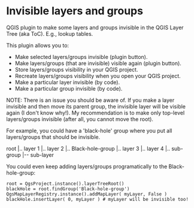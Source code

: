 # Invisible layers and groups
QGIS plugin to make some layers and groups invisible in the QGIS Layer Tree (aka ToC). E.g., lookup tables.

This plugin allows you to:


 - Make selected layers/groups invisible (plugin button).
 - Make layers/groups (that are invisible) visible again (plugin button).
 - Store layers/groups visibility in your QGIS project.
 - Recreate layers/groups visibility when you open your QGIS project.
 - Make a particular layer invisible (by code).
 - Make a particular group invisible (by code).


NOTE: There is an issue you should be aware of. If you make a layer invisible and then move its parent group, the invisible layer will be visible again (I don't know why!). My recommendation is to make only top-level layers/groups invisible (after all, you cannot move the root).

For example, you could have a 'black-hole' group where you put all layers/groups that should be invisible. 

root
  |.. layer 1
  |.. layer 2
  |.. Black-hole-group
       |.. layer 3
       |.. layer 4
       |.. sub-group
             |-- sub-layer
             
You could even keep adding layers/groups programatically to the Black-hole-group:

    root = QgsProject.instance().layerTreeRoot()
    blackHole = root.findGroup('Black-hole-group')
    QgsMapLayerRegistry.instance().addMapLayer( myLayer, False )
    blackHole.insertLayer( 0, myLayer ) # myLayer will be invisible too!



